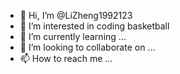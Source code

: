 - 👋 Hi, I’m @LiZheng1992123
- 👀 I’m interested in coding basketball 
- 🌱 I’m currently learning ...
- 💞️ I’m looking to collaborate on ...
- 📫 How to reach me ...

<!---
LiZheng1992123/LiZheng1992123 is a ✨ special ✨ repository because its `README.md` (this file) appears on your GitHub profile.
You can click the Preview link to take a look at your changes.
--->
